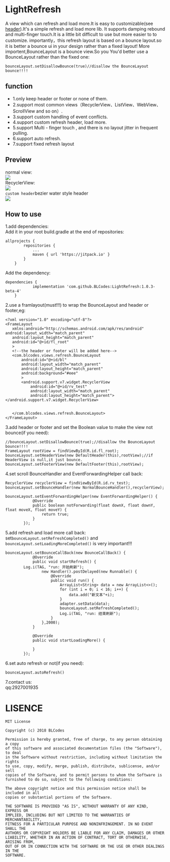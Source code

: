 # LightRefresh
A view which can refresh and load more.It is easy to customizable(see [header](https://github.com/BLCodes/LightRefresh/tree/master/header)).It's a simple refresh and load more lib.
It supports damping rebound and multi-finger touch.It is a little bit difficult to use but more easier to to customize.
importantly，this refresh layout is based on a bounce layout.so it is better a bounce ui in your design rather than a fixed layout!
More importent,BounceLayout is a bounce view.So you You'd better use a BounceLayout rather than the fixed one:
```
bounceLayout.setDisallowBounce(true)//disallow the BounceLayout bounce!!!!
```
## function
* 1.only keep header or footer or none of them.
* 2.support most common views（RecyclerView、ListView、WebView、ScrollView and so on）.
* 3.support custom handling of event conflicts.
* 4.support custom refresh header, load more.
* 5.support Multi - finger touch , and there is no layout jitter in frequent pulling.
* 6.support auto refresh.
* 7.support fixed refresh layout
## Preview
normal view:<br/>
![](https://github.com/BLCodes/LightRefresh/blob/master/gif/view.gif)<br/>
RecyclerView:<br/>
![](https://github.com/BLCodes/LightRefresh/blob/master/gif/list.gif)<br/>
`custom header`bezier water style header<br/>
![](https://github.com/BLCodes/LightRefresh/blob/master/gif/water.gif)
## How to use
1.add dependencies:<br/>
Add it in your root build.gradle at the end of repositories:
```
allprojects {
		repositories {
			...
			maven { url 'https://jitpack.io' }
		}
	}   
```
Add the dependency:
```
dependencies {
	        implementation 'com.github.BLCodes:LightRefresh:1.0.3-beta-4'
	}
```
2.use a framlayout(must!!!) to wrap the BounceLayout and header or footer,eg:
    
 ```
<?xml version="1.0" encoding="utf-8"?>
<FrameLayout
    xmlns:android="http://schemas.android.com/apk/res/android" android:layout_width="match_parent"
    android:layout_height="match_parent"
    android:id="@+id/fl_root"
    >
    <!--the header or footer will be added here-->
    <com.blcodes.views.refresh.BounceLayout
        android:id="@+id/bl"
        android:layout_width="match_parent"
        android:layout_height="match_parent"
        android:background="#eee"
        >
        <android.support.v7.widget.RecyclerView
            android:id="@+id/rv_test"
            android:layout_width="match_parent"
            android:layout_height="match_parent"></android.support.v7.widget.RecyclerView>


    </com.blcodes.views.refresh.BounceLayout>
</FrameLayout> 
```
3.add header or footer and set the Boolean value to make the view not bounce(if you need):
```
//bounceLayout.setDisallowBounce(true);//disallow the BounceLayout bounce!!!!
FrameLayout rootView = findViewById(R.id.fl_root);
bounceLayout.setHeaderView(new DefaultHeader(this),rootView);//if HeaderView is null,it just bounce.
bounceLayout.setFooterView(new DefaultFooter(this),rootView);
```
4.set scroll BounceHandler and EventForwardingHelper call back:
```
RecyclerView recyclerView = findViewById(R.id.rv_test);
bounceLayout.setBounceHandler(new NormalBounceHandler(),recyclerView);

bounceLayout.setEventForwardingHelper(new EventForwardingHelper() {
            @Override
            public boolean notForwarding(float downX, float downY, float moveX, float moveY) {
                return true;
            }
        });
```
5.add refresh and load more call back: set`bounceLayout.setRefreshCompleted()` and `bounceLayout.setLoadingMoreCompleted()` is very important!!!
```
bounceLayout.setBounceCallBack(new BounceCallBack() {
            @Override
            public void startRefresh() {
		Log.i(TAG, "run: 开始刷新");
                new Handler().postDelayed(new Runnable() {
                    @Override
                    public void run() {
                        ArrayList<String> data = new ArrayList<>();
                        for (int i = 0; i < 16; i++) {
                            data.add("新文本"+i);
                        }
                        adapter.setData(data);
                        bounceLayout.setRefreshCompleted();
                        Log.i(TAG, "run: 结束刷新");
                    }
                },2000);
            }

            @Override
            public void startLoadingMore() {

            }
        });
```
6.set auto refresh or not(if you need):
```
bounceLayout.autoRefresh()
```
7.contact us:</br>
qq:2927001935
# LISENCE
```
MIT License

Copyright (c) 2018 BLCodes

Permission is hereby granted, free of charge, to any person obtaining a copy
of this software and associated documentation files (the "Software"), to deal
in the Software without restriction, including without limitation the rights
to use, copy, modify, merge, publish, distribute, sublicense, and/or sell
copies of the Software, and to permit persons to whom the Software is
furnished to do so, subject to the following conditions:

The above copyright notice and this permission notice shall be included in all
copies or substantial portions of the Software.

THE SOFTWARE IS PROVIDED "AS IS", WITHOUT WARRANTY OF ANY KIND, EXPRESS OR
IMPLIED, INCLUDING BUT NOT LIMITED TO THE WARRANTIES OF MERCHANTABILITY,
FITNESS FOR A PARTICULAR PURPOSE AND NONINFRINGEMENT. IN NO EVENT SHALL THE
AUTHORS OR COPYRIGHT HOLDERS BE LIABLE FOR ANY CLAIM, DAMAGES OR OTHER
LIABILITY, WHETHER IN AN ACTION OF CONTRACT, TORT OR OTHERWISE, ARISING FROM,
OUT OF OR IN CONNECTION WITH THE SOFTWARE OR THE USE OR OTHER DEALINGS IN THE
SOFTWARE.
```
